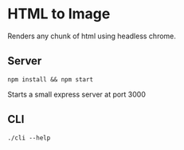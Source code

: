 HTML to Image
====
Renders any chunk of html using headless chrome.

Server
----
`npm install && npm start`

Starts a small express server at port 3000

CLI
----
`./cli --help`
